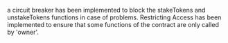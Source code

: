 
a circuit breaker has been implemented to block the stakeTokens and unstakeTokens functions in case of problems. Restricting Access has been implemented to ensure that some functions of the contract are only called by 'owner'.
